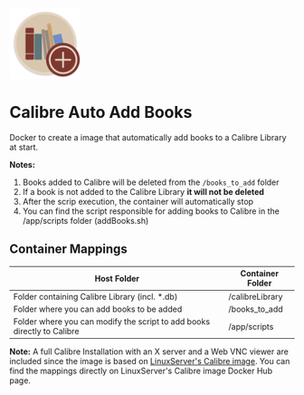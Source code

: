 <img src="Icons/CalibreAddIcon.png?raw=true" width="25%" height="25%">

# Calibre Auto Add Books
 Docker to create a image that automatically add books to a Calibre Library at start.
 
 **Notes:** 
 1. Books added to Calibre will be deleted from the ```/books_to_add``` folder
 2. If a book is not added to the Calibre Library **it will not be deleted**
 2. After the scrip execution, the container will automatically stop
 4. You can find the script responsible for adding books to Calibre in the /app/scripts folder (addBooks.sh)


## Container Mappings
| Host Folder  | Container Folder |
| ------------- | ------------- |
| Folder containing Calibre Library (incl. *.db)  | /calibreLibrary |
| Folder where you can add books to be added  | /books_to_add  |
| Folder where you can modify the script to add books directly to Calibre  | /app/scripts  |

**Note:** A full Calibre Installation with an X server and a Web VNC viewer are included since the image is based on [LinuxServer's Calibre image](https://hub.docker.com/r/linuxserver/calibre). You can find the mappings directly on LinuxServer's Calibre image Docker Hub page.
 
